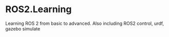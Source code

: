 # ROS2.Learning
Learning ROS 2 from basic to advanced. Also including ROS2 control, urdf, gazebo simulate
